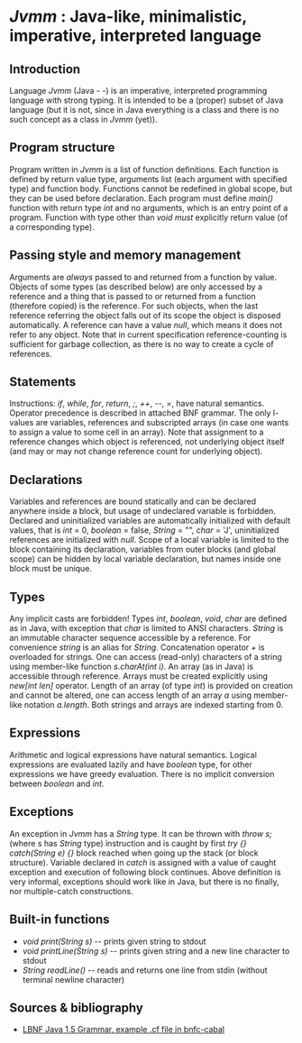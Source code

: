 *Jvmm* : Java-like, minimalistic, imperative, interpreted language
==================================================================

Introduction
------------
Language *Jvmm* (Java - -) is an imperative, interpreted programming language
with strong typing. It is intended to be a (proper) subset of Java language
(but it is not, since in Java everything is a class and there is no such
concept as a class in *Jvmm* (yet)).

Program structure
-----------------
Program written in *Jvmm* is a list of function definitions. Each function is
defined by return value type, arguments list (each argument with specified
type) and function body. Functions cannot be redefined in global scope, but
they can be used before declaration. Each program must define _main()_ function
with return type _int_ and no arguments, which is an entry point of a program.
Function with type other than _void_ *must* explicitly return value (of a
corresponding type).

Passing style and memory management
-----------------------------------
Arguments are *always* passed to and returned from a function by value.
Objects of some types (as described below) are only accessed by a reference
and a thing that is passed to or returned from a function (therefore copied) is
the reference. For such objects, when the last reference referring the object
falls out of its scope the object is disposed automatically.
A reference can have a value _null_, which means it does not refer to any object.
Note that in current specification reference-counting is sufficient for garbage
collection, as there is no way to create a cycle of references.

Statements
----------
Instructions: _if_, _while_, _for_, _return_, _;_, _++_, _--_, _=_, have
natural semantics. Operator precedence is described in attached BNF grammar.
The only l-values are variables, references and subscripted arrays (in case one
wants to assign a value to some cell in an array). Note that assignment to a
reference changes which object is referenced, not underlying object itself (and
may or may not change reference count for underlying object).

Declarations
------------
Variables and references are bound statically and can be declared anywhere
inside a block, but usage of undeclared variable is forbidden. Declared and
uninitialized variables are automatically initialized with default values, that
is _int_ = 0, _boolean_ = false, _String_ = "", _char_ = 'J', uninitialized
references are initialized with _null_.
Scope of a local variable is limited to the block containing its declaration,
variables from outer blocks (and global scope) can be hidden by local variable
declaration, but names inside one block must be unique.

Types
-----
Any implicit casts are forbidden! Types _int_, _boolean_, _void_, _char_ are
defined as in Java, with exception that _char_ is limited to ANSI characters.
_String_ is an immutable character sequence accessible by a reference.
For convenience _string_ is an alias for _String_. Concatenation operator _+_
is overloaded for strings. One can access (read-only) characters of a string
using member-like function _s.charAt(int i)_.
An array (as in Java) is accessible through reference. Arrays must be created
explicitly using _new[int len]_ operator. Length of an array (of type _int_) is
provided on creation and cannot be altered, one can access length of an array
_a_ using member-like notation _a.length_.
Both strings and arrays are indexed starting from 0.

Expressions
-----------
Arithmetic and logical expressions have natural semantics. Logical expressions
are evaluated lazily and have _boolean_ type, for other expressions we have
greedy evaluation. There is no implicit conversion between _boolean_ and _int_.

Exceptions
----------
An exception in *Jvmm* has a _String_ type. It can be thrown with _throw s;_
(where s has _String_ type) instruction and is caught by first _try {}
catch(String e) {}_ block reached when going up the stack (or block structure).
Variable declared in _catch_ is assigned with a value of caught exception and
execution of following block continues. Above definition is very informal,
exceptions should work like in Java, but there is no finally, nor
multiple-catch constructions.

Built-in functions
------------------
- _void print(String s)_ -- prints given string to stdout
- _void printLine(String s)_ -- prints given string and a new line character to stdout
- _String readLine()_ -- reads and returns one line from stdin (without terminal newline character)

Sources & bibliography
----------------------
- [LBNF Java 1.5 Grammar, example .cf file in bnfc-cabal](https://bnfc-cabal.googlecode.com/svn-history/r2/trunk/Examples/java.cf)

